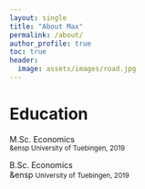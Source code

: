 ```yaml
---
layout: single
title: "About Max"
permalink: /about/
author_profile: true
toc: true
header:
  image: assets/images/road.jpg
---
```


# Education
<i class="fas fa-graduation-cap"></i> M.Sc. Economics<br/>
<small>&ensp University of Tuebingen, 2019</small>

<i class="fas fa-graduation-cap"></i> B.Sc. Economics<br/>
&ensp <small>University of Tuebingen, 2019</small>
